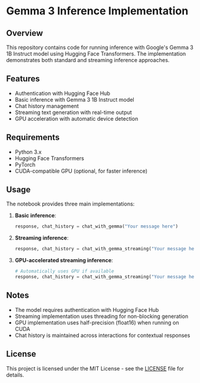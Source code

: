 # Gemma 3 Inference Implementation

## Overview
This repository contains code for running inference with Google's Gemma 3 1B Instruct model using Hugging Face Transformers. The implementation demonstrates both standard and streaming inference approaches.

## Features
- Authentication with Hugging Face Hub
- Basic inference with Gemma 3 1B Instruct model
- Chat history management
- Streaming text generation with real-time output
- GPU acceleration with automatic device detection

## Requirements
- Python 3.x
- Hugging Face Transformers
- PyTorch
- CUDA-compatible GPU (optional, for faster inference)

## Usage
The notebook provides three main implementations:

1. **Basic inference**:
   ```python
   response, chat_history = chat_with_gemma("Your message here")
   ```

2. **Streaming inference**:
   ```python
   response, chat_history = chat_with_gemma_streaming("Your message here")
   ```

3. **GPU-accelerated streaming inference**:
   ```python
   # Automatically uses GPU if available
   response, chat_history = chat_with_gemma_streaming("Your message here")
   ```

## Notes
- The model requires authentication with Hugging Face Hub
- Streaming implementation uses threading for non-blocking generation
- GPU implementation uses half-precision (float16) when running on CUDA
- Chat history is maintained across interactions for contextual responses

## License
This project is licensed under the MIT License - see the [LICENSE](LICENSE) file for details.
